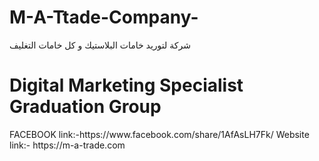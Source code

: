 # M-A-Ttade-Company-
شركة لتوريد خامات البلاستيك و كل خامات التغليف
<h1>Digital Marketing Specialist Graduation Group</h1>
FACEBOOK link:-https://www.facebook.com/share/1AfAsLH7Fk/
Website link:- https://m-a-trade.com
